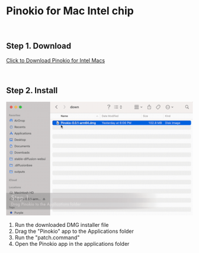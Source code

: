 # Pinokio for Mac Intel chip

<br>

## Step 1. Download

<a href="https://github.com/pinokiocomputer/pinokio/releases/download/0.1.34/Pinokio-0.1.34.dmg" class='btn'>Click to Download Pinokio for Intel Macs</a>

<br>

## Step 2. Install

![macinstall.gif](macinstall.gif)

1. Run the downloaded DMG installer file
2. Drag the "Pinokio" app to the Applications folder
3. Run the "patch.command"
4. Open the Pinokio app in the applications folder
